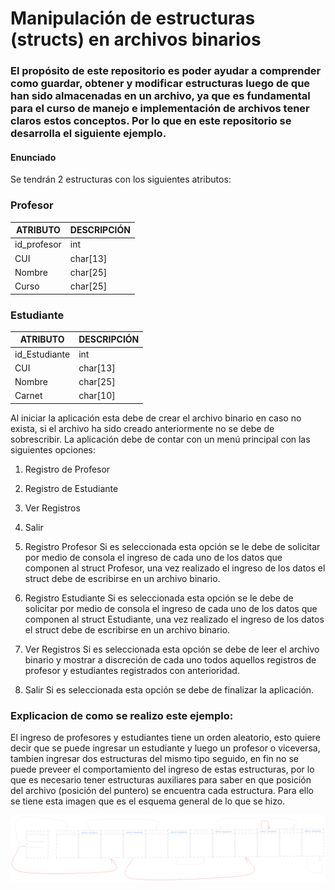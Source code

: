 # Manipulación de estructuras (structs) en archivos binarios

### El propósito de este repositorio es poder ayudar a comprender como guardar, obtener y modificar estructuras luego de que han sido almacenadas en un archivo, ya que es fundamental para el curso de manejo e implementación de archivos tener claros estos conceptos. Por lo que en este repositorio se desarrolla el siguiente ejemplo.



#### **Enunciado**

Se tendrán 2 estructuras con los siguientes atributos:

### Profesor

| ATRIBUTO    | DESCRIPCIÓN |
| ----------- | ----------- |
| id_profesor | int         |
| CUI         | char[13]    |
| Nombre      | char[25]    |
| Curso       | char[25]    |

### Estudiante

| ATRIBUTO      | DESCRIPCIÓN |
| ------------- | ----------- |
| id_Estudiante | int         |
| CUI           | char[13]    |
| Nombre        | char[25]    |
| Carnet        | char[10]    |

Al iniciar la aplicación esta debe de crear el archivo binario en caso no exista, si el archivo
ha sido creado anteriormente no se debe de sobrescribir. La aplicación debe de contar con
un menú principal con las siguientes opciones:
1. Registro de Profesor
2. Registro de Estudiante
3. Ver Registros
4. Salir

5. Registro Profesor
  Si es seleccionada esta opción se le debe de solicitar por medio de consola el ingreso
  de cada uno de los datos que componen al struct Profesor, una vez realizado el ingreso
  de los datos el struct debe de escribirse en un archivo binario.
6. Registro Estudiante
  Si es seleccionada esta opción se le debe de solicitar por medio de consola el ingreso
  de cada uno de los datos que componen al struct Estudiante, una vez realizado el
  ingreso de los datos el struct debe de escribirse en un archivo binario.
7. Ver Registros
  Si es seleccionada esta opción se debe de leer el archivo binario y mostrar a discreción
  de cada uno todos aquellos registros de profesor y estudiantes registrados con
  anterioridad.
8. Salir
  Si es seleccionada esta opción se debe de finalizar la aplicación.



### Explicacion de como se realizo este ejemplo:

El ingreso de profesores y estudiantes tiene un orden aleatorio, esto quiere decir que se puede ingresar un estudiante y luego un profesor o viceversa, tambien ingresar dos estructuras del mismo tipo seguido, en fin no se puede preveer el comportamiento del ingreso de estas estructuras, por lo que es necesario tener estructuras auxiliares para saber en que posición del archivo (posición del puntero) se encuentra cada estructura. Para ello se tiene esta imagen que es el esquema general de lo que se hizo.

![Esquema general - elaboracion propia](images/esquemageneral.png)